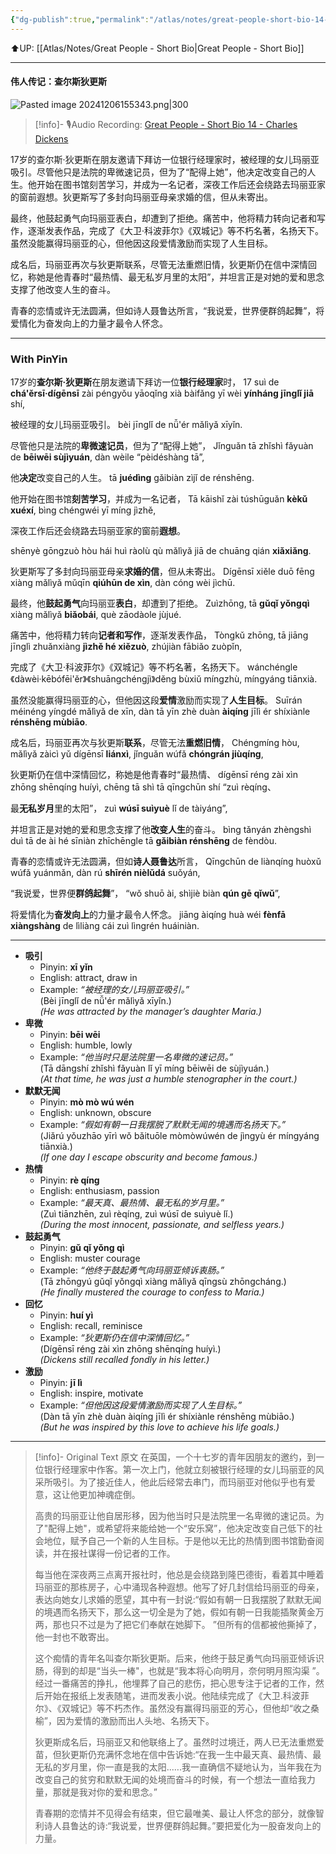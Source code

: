 ```yaml
---
{"dg-publish":true,"permalink":"/atlas/notes/great-people-short-bio-14-charles-dickens/","noteIcon":""}
---
```


⬆️UP: [[Atlas/Notes/Great People - Short Bio\|Great People - Short Bio]]

---

#### 伟人传记：查尔斯狄更斯

![Pasted image 20241206155343.png|300](/img/user/Atlas/Utilities/Images/Pasted%20image%2020241206155343.png)

> [!info]- 🎙️Audio Recording: [Great People - Short Bio 14 - Charles Dickens](https://drive.google.com/file/d/1PWrKC0AWfNsZypc-mJ3_kaPZbBHJy9QK/view?usp=drive_link)

17岁的查尔斯·狄更斯在朋友邀请下拜访一位银行经理家时，被经理的女儿玛丽亚吸引。尽管他只是法院的卑微速记员，但为了“配得上她”，他决定改变自己的人生。他开始在图书馆刻苦学习，并成为一名记者，深夜工作后还会绕路去玛丽亚家的窗前遐想。狄更斯写了多封向玛丽亚母亲求婚的信，但从未寄出。

最终，他鼓起勇气向玛丽亚表白，却遭到了拒绝。痛苦中，他将精力转向记者和写作，逐渐发表作品，完成了《大卫·科波菲尔》《双城记》等不朽名著，名扬天下。虽然没能赢得玛丽亚的心，但他因这段爱情激励而实现了人生目标。

成名后，玛丽亚再次与狄更斯联系，尽管无法重燃旧情，狄更斯仍在信中深情回忆，称她是他青春时“最热情、最无私岁月里的太阳”，并坦言正是对她的爱和思念支撑了他改变人生的奋斗。

青春的恋情或许无法圆满，但如诗人聂鲁达所言，“我说爱，世界便群鸽起舞”，将爱情化为奋发向上的力量才最令人怀念。


---
### With PinYin

17岁的**查尔斯·狄更斯**在朋友邀请下拜访一位**银行经理家**时，
17 suì de **chá'ěrsī·dígēnsī** zài péngyǒu yāoqǐng xià bàifǎng yī wèi **yínháng jīnglǐ jiā** shí, 

被经理的女儿玛丽亚吸引。
bèi jīnglǐ de nǚ'ér mǎlìyǎ xīyǐn. 

尽管他只是法院的**卑微速记员**，但为了“配得上她”，
Jǐnguǎn tā zhǐshì fǎyuàn de **bēiwēi sùjìyuán**, dàn wèile “pèidéshàng tā”,

他**决定**改变自己的人生。
tā **juédìng** gǎibiàn zìjǐ de rénshēng. 

他开始在图书馆**刻苦学习**，并成为一名记者，
Tā kāishǐ zài túshūguǎn **kèkǔ xuéxí**, bìng chéngwéi yī míng jìzhě, 

深夜工作后还会绕路去玛丽亚家的窗前**遐想**。

shēnyè gōngzuò hòu hái huì ràolù qù mǎlìyǎ jiā de chuāng qián **xiǎxiǎng**. 

狄更斯写了多封向玛丽亚母亲**求婚的信**，但从未寄出。
Dígēnsī xiěle duō fēng xiàng mǎlìyǎ mǔqīn **qiúhūn de xìn**, dàn cóng wèi jìchū.

最终，他**鼓起勇气**向玛丽亚**表白**，却遭到了拒绝。
Zuìzhōng, tā **gǔqǐ yǒngqì** xiàng mǎlìyǎ **biǎobái**, què zāodàole jùjué. 

痛苦中，他将精力转向**记者和写作**，逐渐发表作品，
Tòngkǔ zhōng, tā jiāng jīnglì zhuǎnxiàng **jìzhě hé xiězuò**, zhújiàn fābiǎo zuòpǐn, 

完成了《大卫·科波菲尔》《双城记》等不朽名著，名扬天下。
wánchéngle 《dàwèi·kēbófēi'ěr》《shuāngchéngjì》děng bùxiǔ míngzhù, míngyáng tiānxià. 

虽然没能赢得玛丽亚的心，但他因这段**爱情**激励而实现了**人生目标**。
Suīrán méinéng yíngdé mǎlìyǎ de xīn, dàn tā yīn zhè duàn **àiqíng** jīlì ér shíxiànle **rénshēng mùbiāo**.

成名后，玛丽亚再次与狄更斯**联系**，尽管无法**重燃旧情**，
Chéngmíng hòu, mǎlìyǎ zàicì yǔ dígēnsī **liánxì**, jǐnguǎn wúfǎ **chóngrán jiùqíng**, 

狄更斯仍在信中深情回忆，称她是他青春时“最热情、
dígēnsī réng zài xìn zhōng shēnqíng huíyì, chēng tā shì tā qīngchūn shí “zuì rèqíng、

最**无私岁月**里的太阳”，
zuì **wúsī suìyuè** lǐ de tàiyáng”, 

并坦言正是对她的爱和思念支撑了他**改变人生**的奋斗。
bìng tǎnyán zhèngshì duì tā de ài hé sīniàn zhīchēngle tā **gǎibiàn rénshēng** de fèndòu.

青春的恋情或许无法圆满，但如**诗人聂鲁达**所言，
Qīngchūn de liànqíng huòxǔ wúfǎ yuánmǎn, dàn rú **shīrén nièlǔdá** suǒyán, 

“我说爱，世界便**群鸽起舞**”，
“wǒ shuō ài, shìjiè biàn **qún gē qǐwǔ**”, 

将爱情化为**奋发向上**的力量才最令人怀念。
jiāng àiqíng huà wéi **fènfā xiàngshàng** de lìliàng cái zuì lìngrén huáiniàn.

---

- **吸引**
    - Pinyin: **xī yǐn**
    - English: attract, draw in
    - Example: _“被经理的女儿玛丽亚吸引。”_  
        (Bèi jīnglǐ de nǚ'ér mǎlìyǎ xīyǐn.)  
        _(He was attracted by the manager’s daughter Maria.)_
- **卑微**
    - Pinyin: **bēi wēi**
    - English: humble, lowly
    - Example: _“他当时只是法院里一名卑微的速记员。”_  
        (Tā dāngshí zhǐshì fǎyuàn lǐ yī míng bēiwēi de sùjìyuán.)  
        _(At that time, he was just a humble stenographer in the court.)_
- **默默无闻**
    - Pinyin: **mò mò wú wén**
    - English: unknown, obscure
    - Example: _“假如有朝一日我摆脱了默默无闻的境遇而名扬天下。”_  
        (Jiǎrú yǒuzhāo yīrì wǒ bǎituōle mòmòwúwén de jìngyù ér míngyáng tiānxià.)  
        _(If one day I escape obscurity and become famous.)_
- **热情**
    - Pinyin: **rè qíng**
    - English: enthusiasm, passion
    - Example: _“最天真、最热情、最无私的岁月里。”_  
        (Zuì tiānzhēn, zuì rèqíng, zuì wúsī de suìyuè lǐ.)  
        _(During the most innocent, passionate, and selfless years.)_
- **鼓起勇气**
    - Pinyin: **gǔ qǐ yǒng qì**
    - English: muster courage
    - Example: _“他终于鼓起勇气向玛丽亚倾诉衷肠。”_  
        (Tā zhōngyú gǔqǐ yǒngqì xiàng mǎlìyǎ qīngsù zhōngcháng.)  
        _(He finally mustered the courage to confess to Maria.)_
- **回忆**
    - Pinyin: **huí yì**
    - English: recall, reminisce
    - Example: _“狄更斯仍在信中深情回忆。”_  
        (Dígēnsī réng zài xìn zhōng shēnqíng huíyì.)  
        _(Dickens still recalled fondly in his letter.)_
- **激励**
    - Pinyin: **jī lì**
    - English: inspire, motivate
    - Example: _“但他因这段爱情激励而实现了人生目标。”_  
        (Dàn tā yīn zhè duàn àiqíng jīlì ér shíxiànle rénshēng mùbiāo.)  
        _(But he was inspired by this love to achieve his life goals.)_


---


> [!info]- Original Text 原文
> 在英国，一个十七岁的青年因朋友的邀约，到一位银行经理家中作客。第一次上门，他就立刻被银行经理的女儿玛丽亚的风采所吸引。为了接近佳人，他此后经常去串门，而玛丽亚对他似乎也有爱意，这让他更加神魂症倒。
> 
> 高贵的玛丽亚让他自居形移，因为他当时只是法院里一名卑微的速记员。为了"配得上她"，或希望将来能给她一个“安乐窝”，他决定改变自己低下的社会地位，赋予自己一个新的人生目标。于是他以无比的热情到图书馆勤奋阅读，并在报社谋得一份记者的工作。
> 
> 每当他在深夜两三点离开报社时，他总是会绕路到隆巴德街，看着其中睡着玛丽亚的那栋房子，心中涌现各种遐想。他写了好几封信给玛丽亚的母亲，表达向她女儿求婚的愿望，其中有一封说:“假如有朝一日我摆脱了默默无闻的境遇而名扬天下，那么这一切全是为了她，假如有朝一日我能插聚黄金万两，那也只不过是为了把它们奉献在她脚下。 ”但所有的信都被他撕掉了，他一封也不敢寄出。
> 
> 这个痴情的青年名叫查尔斯狄更斯。后来，他终于鼓足勇气向玛丽亚倾诉识肠，得到的却是“当头一棒"，也就是“我本将心向明月，奈何明月照沟渠 ”。经过一番痛苦的挣扎，他埋葬了自己的悲伤，把心思专注于记者的工作，然后开始在报纸上发表随笔，进而发表小说。他陆续完成了《大卫.科波菲尔》、《双城记》等不朽杰作。虽然没有赢得玛丽亚的芳心，但他却“收之桑榆”，因为爱情的激励而出人头地、名扬天下。
> 
> 狄更斯成名后，玛丽亚又和他联络上了。虽然时过境迁，两人已无法重燃爱苗，但狄更斯仍充满怀念地在信中告诉她:“在我一生中最天真、最热情、最无私的岁月里，你一直是我的太阳..….我一直确信不疑地认为，当年我在为改变自己的贫穷和默默无闻的处境而奋斗的时候，有一个想法一直给我力量，那就是我对你的爱和思念。”
> 
> 青春期的恋情并不见得会有结束，但它最唯美、最让人怀念的部分，就像智利诗人县鲁达的诗:“我说爱，世界便群鸽起舞。”要把爱化为一股奋发向上的力量。
